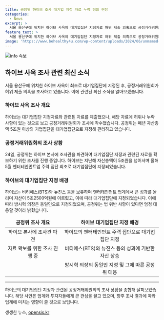 ```yaml
---
title: 공정위 하이브 조사 대기업 지정 자료 누락 혐의 현장
categories:
  - News
excerpt: >
  서울 용산구에 위치한 하이브 사옥이 대기업집단 지정자료 허위 제출 의혹으로 공정거래위원회의 조사를 받고 있다. 공정위는 대기업집단 지정을 위해 제출한 자료에 허위나 누락이 있는지 확인하기 위해 조사를 실시하고 있다. 하이브는 올해 5월 대기업집단으로 지정된 바 있으며, 이에 따라 방시혁 의장은 동일인으로 지정됐다. 공정위는 현장조사 여부는 확인하지 않았지만, 법 위반 시 엄정 대응할 것이라 밝혔다.
feature_text: >
  서울 용산구에 위치한 하이브 사옥이 대기업집단 지정자료 허위 제출 의혹으로 공정거래위원회의 조사를 받고 있다. 공정위는 대기업집단 지정을 위해 제출한 자료에 허위나 누락이 있는지 확인하기 위해 조사를 실시하고 있다. 하이브는 올해 5월 대기업집단으로 지정된 바 있으며, 이에 따라 방시혁 의장은 동일인으로 지정됐다. 공정위는 현장조사 여부는 확인하지 않았지만, 법 위반 시 엄정 대응할 것이라 밝혔다.
image: 'https://www.behealthy4u.com/wp-content/uploads/2024/06/unnamed-file.png'
---
```


<p><img src="https://www.behealthy4u.com/wp-content/uploads/2024/06/unnamed-file.png" alt="info 속보" /></p>

<h2 data-ke-size="size26">하이브 사옥 조사 관련 최신 소식</h2>

<p data-ke-size="size16">서울 용산구에 위치한 하이브 사옥이 최초로 대기업집단에 지정된 후, 공정거래위원회가 허위 제출 의혹을 조사하고 있습니다. 이에 관련된 최신 소식을 알아보겠습니다.</p>

<h3>하이브 사옥 조사 개요</h3>

<p data-ke-size="size16">하이브는 대기업집단 지정자료와 관련된 자료를 제출했으나, 해당 자료에 허위나 누락 사항이 있는 것으로 보고 공정거래위원회가 조사에 착수했습니다. 공정위는 매년 자산총액 5조원 이상의 기업집단을 대기업집단으로 지정해 관리하고 있습니다.</p>

<h3>공정거래위원회의 조사 상황</h3>

<p data-ke-size="size16">24일, 공정위는 하이브 본사에 조사관을 파견하여 대기업집단 지정과 관련된 자료를 확보하기 위한 조사를 진행 중입니다. 하이브는 지난해 자산총액이 5조원을 넘어서며 올해 5월 엔터테인먼트업 주력 집단 최초로 대기업집단에 지정되었습니다.</p>

<h3>하이브의 대기업집단 지정 배경</h3>

<p data-ke-size="size16">하이브는 비티에스(BTS)와 뉴진스 등을 보유하며 엔터테인먼트 업계에서 큰 성과를 올리며 자산이 5조2500억원에 이르렀고, 이에 따라 대기업집단에 지정되었습니다. 이에 따라 방시혁 의장은 동일인으로 지정되었으며, 공정위는 법 위반 사항이 있다면 엄정 대응할 것이라 밝혔습니다.</p>

<table>
<thead>
<tr>
<td style="text-align: center; height: 17px;"><b>공정위 조사 개요</b></td>
<td style="text-align: center; height: 17px;"><b>하이브 대기업집단 지정 배경</b></td>
</tr>
</thead>
<tbody>
<tr>
<td style="text-align: center; height: 17px;">하이브 본사에 조사관 파견</td>
<td style="text-align: center; height: 17px;">하이브의 엔터테인먼트 주력 집단으로 대기업집단 지정</td>
</tr>
<tr>
<td style="text-align: center; height: 17px;">자료 확보를 위한 조사 진행 중</td>
<td style="text-align: center; height: 17px;">비티에스(BTS)와 뉴진스 등의 성과에 기반한 자산 상승</td>
</tr>
<tr>
<td style="text-align: center; height: 17px;"></td>
<td style="text-align: center; height: 17px;">방시혁 의장의 동일인 지정 및 그에 따른 공정위 대응</td>
</tr>
</tbody>
</table>

<hr>

<p data-ke-size="size16">하이브의 대기업집단 지정과 관련된 공정거래위원회의 조사 상황을 종합해 살펴보았습니다. 해당 사안은 업계와 투자자들에게 큰 관심을 끌고 있으며, 향후 조사 결과에 따라 업계에 미치는 영향이 클 것으로 보입니다.</p>
생생한 뉴스, <a href="https://opensis.kr" rel="dofollow">opensis.kr</a>



